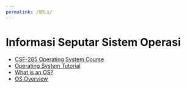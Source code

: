 ```yaml
---
permalink: /URLs/
---
```

<body>
  <h1> Informasi Seputar Sistem Operasi </h1>
  <ul>
    <li> <a href="http://os.vlsm.org/"> CSF-265 Operating System Course</a> </li>
    <li> <a href="https://www.guru99.com/operating-system-tutorial.html"> Operating System Tutorial </a> </li>
    <li> <a href="https://whatis.techtarget.com/definition/operating-system-OS"> What is an OS? </a> </li>
    <li> <a href="https://www.tutorialspoint.com/operating_system/os_overview.htm"> OS Overview </a> </li>
  </ul>
</body>
